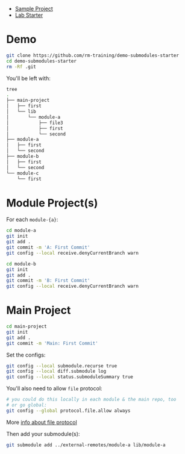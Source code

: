 
- [Sample Project](https://github.com/rm-training/dummy-main-project)
- [Lab Starter](https://github.com/rm-training/lab-git-submodules-starter)

# Demo

```bash
git clone https://github.com/rm-training/demo-submodules-starter
cd demo-submodules-starter
rm -Rf .git
```

You'll be left with:

```bash
tree
.
├── main-project
│   ├── first
│   └── lib
│       └── module-a
│           ├── file3
│           ├── first
│           └── second
├── module-a
│   ├── first
│   └── second
├── module-b
│   ├── first
│   └── second
└── module-c
    └── first
```

# Module Project(s)

For each `module-{a}`:

```bash
cd module-a
git init
git add .
git commit -m 'A: First Commit'
git config --local receive.denyCurrentBranch warn

cd module-b
git init
git add .
git commit -m 'B: First Commit'
git config --local receive.denyCurrentBranch warn
```

# Main Project

```bash
cd main-project
git init
git add .
git commit -m 'Main: First Commit'
```

Set the configs:
```bash
git config --local submodule.recurse true
git config --local diff.submodule log    
git config --local status.submoduleSummary true
```

You'll also need to allow `file` protocol:

```bash
# you could do this locally in each module & the main repo, too
# or go global:
git config --global protocol.file.allow always
```

More [info about file protocol](https://git-scm.com/docs/git-config#Documentation/git-config.txt-protocolallow)

Then add your submodule(s):
```bash
git submodule add ../external-remotes/module-a lib/module-a
```
